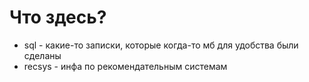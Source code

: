 # Что здесь?

- sql - какие-то записки, которые когда-то мб для удобства были сделаны
- recsys - инфа по рекомендательным системам
